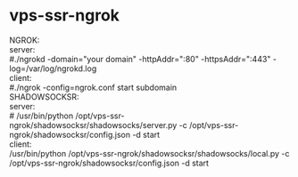 # vps-ssr-ngrok <br>
NGROK:<br>
	server:<br>
	#./ngrokd -domain="your domain" -httpAddr=":80"  -httpsAddr=":443" -log=/var/log/ngrokd.log<br>
	client:<br>
	#./ngrok -config=ngrok.conf start subdomain<br>
SHADOWSOCKSR:<br>
	server:<br>
	# /usr/bin/python /opt/vps-ssr-ngrok/shadowsocksr/shadowsocks/server.py -c /opt/vps-ssr-ngrok/shadowsocksr/config.json -d start<br>
	client:<br>
	/usr/bin/python /opt/vps-ssr-ngrok/shadowsocksr/shadowsocks/local.py -c /opt/vps-ssr-ngrok/shadowsocksr/config.json -d start<br> 
